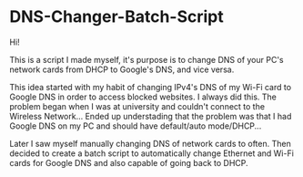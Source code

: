 # DNS-Changer-Batch-Script

Hi!

This is a script I made myself, it's purpose is to change DNS of your PC's network cards from DHCP to Google's DNS, and vice versa.

This idea started with my habit of changing IPv4's DNS of my Wi-Fi card to Google DNS in order to access blocked websites. I always did this. The problem began when I was at university and couldn't connect to the Wireless Network... Ended up understading that the problem was that I had Google DNS on my PC and should have default/auto mode/DHCP...

Later I saw myself manually changing DNS of network cards to often. Then decided to create a batch script to automatically change Ethernet and Wi-Fi cards for Google DNS and also capable of going back to DHCP.
